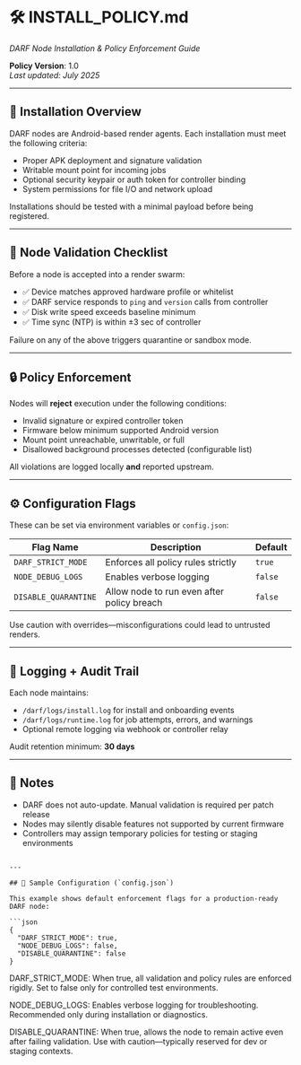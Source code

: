 # 🛠️ INSTALL_POLICY.md  
_DARF Node Installation & Policy Enforcement Guide_

**Policy Version**: 1.0  
_Last updated: July 2025_

---

## 🚚 Installation Overview

DARF nodes are Android-based render agents. Each installation must meet the following criteria:

- Proper APK deployment and signature validation  
- Writable mount point for incoming jobs  
- Optional security keypair or auth token for controller binding  
- System permissions for file I/O and network upload

Installations should be tested with a minimal payload before being registered.

---

## 🧩 Node Validation Checklist

Before a node is accepted into a render swarm:

- ✅ Device matches approved hardware profile or whitelist  
- ✅ DARF service responds to `ping` and `version` calls from controller  
- ✅ Disk write speed exceeds baseline minimum  
- ✅ Time sync (NTP) is within ±3 sec of controller  

Failure on any of the above triggers quarantine or sandbox mode.

---

## 🔒 Policy Enforcement

Nodes will **reject** execution under the following conditions:

- Invalid signature or expired controller token  
- Firmware below minimum supported Android version  
- Mount point unreachable, unwritable, or full  
- Disallowed background processes detected (configurable list)  

All violations are logged locally **and** reported upstream.

---

## ⚙️ Configuration Flags

These can be set via environment variables or `config.json`:

| Flag Name            | Description                                | Default |
|----------------------|--------------------------------------------|---------|
| `DARF_STRICT_MODE`   | Enforces all policy rules strictly         | `true`  |
| `NODE_DEBUG_LOGS`    | Enables verbose logging                    | `false` |
| `DISABLE_QUARANTINE` | Allow node to run even after policy breach | `false` |

Use caution with overrides—misconfigurations could lead to untrusted renders.

---

## 📝 Logging + Audit Trail

Each node maintains:

- `/darf/logs/install.log` for install and onboarding events  
- `/darf/logs/runtime.log` for job attempts, errors, and warnings  
- Optional remote logging via webhook or controller relay  

Audit retention minimum: **30 days**

---

## 📌 Notes

- DARF does not auto-update. Manual validation is required per patch release  
- Nodes may silently disable features not supported by current firmware  
- Controllers may assign temporary policies for testing or staging environments
```

---

## 🧾 Sample Configuration (`config.json`)

This example shows default enforcement flags for a production-ready DARF node:

```json
{
  "DARF_STRICT_MODE": true,
  "NODE_DEBUG_LOGS": false,
  "DISABLE_QUARANTINE": false
}
```

DARF_STRICT_MODE: When true, all validation and policy rules are enforced rigidly. Set to false only for controlled test environments.

NODE_DEBUG_LOGS: Enables verbose logging for troubleshooting. Recommended only during installation or diagnostics.

DISABLE_QUARANTINE: When true, allows the node to remain active even after failing validation. Use with caution—typically reserved for dev or staging contexts.
